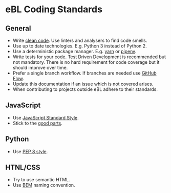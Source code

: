 # eBL Coding Standards

## General

- Write [clean code](https://www.amazon.de/Clean-Code-Handbook-Software-Craftsmanship/dp/0132350882). Use linters and analysers to find code smells.
- Use up to date technologies. E.g. Python 3 instead of Python 2.
- Use a deterministic package manager. E.g. [yarn](https://yarnpkg.com/lang/en/) or [pipenv](https://docs.pipenv.org/).
- Write tests for your code. Test Driven Development is recommended but not mandatory. There is no hard requirement for code coverage but it should improve over time.
- Prefer a single branch workflow. If branches are needed use [GitHub Flow](https://guides.github.com/introduction/flow/).
- Update this documentation if an issue which is not covered arises.
- When contributing to projects outside eBL adhere to their standards.

## JavaScript

- Use [JavaScript Standard Style](https://standardjs.com/).
- Stick to the [good parts](https://smile.amazon.de/JavaScript-Parts-Working-Shallow-Grain/dp/0596517742).

## Python

- Use [PEP 8 style](https://pep8.org).

## HTNL/CSS

- Try to use semantic HTML.
- Use [BEM](http://getbem.com/) naming convention. 
